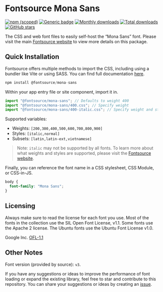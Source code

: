 # Fontsource Mona Sans

[![npm (scoped)](https://img.shields.io/npm/v/@fontsource/mona-sans?color=brightgreen)](https://www.npmjs.com/package/@fontsource/mona-sans) [![Generic badge](https://img.shields.io/badge/fontsource-passing-brightgreen)](https://github.com/fontsource/fontsource) [![Monthly downloads](https://badgen.net/npm/dm/@fontsource/mona-sans)](https://github.com/fontsource/fontsource) [![Total downloads](https://badgen.net/npm/dt/@fontsource/mona-sans)](https://github.com/fontsource/fontsource) [![GitHub stars](https://img.shields.io/github/stars/fontsource/fontsource.svg?style=social&label=Star)](https://github.com/fontsource/fontsource/stargazers)

The CSS and web font files to easily self-host the “Mona Sans” font. Please visit the main [Fontsource website](https://fontsource.org/fonts/mona-sans) to view more details on this package.

## Quick Installation

Fontsource offers multiple methods to import the CSS, including using a bundler like Vite or using SASS. You can find full documentation [here](https://fontsource.org/docs/getting-started/introduction).

```javascript
npm install @fontsource/mona-sans
```

Within your app entry file or site component, import it in.

```javascript
import "@fontsource/mona-sans"; // Defaults to weight 400
import "@fontsource/mona-sans/400.css"; // Specify weight
import "@fontsource/mona-sans/400-italic.css"; // Specify weight and style
```

Supported variables:
- Weights: `[200,300,400,500,600,700,800,900]`
- Styles: `[italic,normal]`
- Subsets: `[latin,latin-ext,vietnamese]`

> Note: `italic` may not be supported by all fonts. To learn more about what weights and styles are supported, please visit the [Fontsource website](https://fontsource.org/fonts/mona-sans).

Finally, you can reference the font name in a CSS stylesheet, CSS Module, or CSS-in-JS.

```css
body {
  font-family: "Mona Sans";
}
```

## Licensing
Always make sure to read the license for each font you use. Most of the fonts in the collection use the SIL Open Font License, v1.1. Some fonts use the Apache 2 license. The Ubuntu fonts use the Ubuntu Font License v1.0.

Google Inc.
[OFL-1.1](http://scripts.sil.org/OFL)

## Other Notes
Font version (provided by source): `v3`.

If you have any suggestions or ideas to improve the performance of font loading or expand the existing library, feel free to star and contribute to this repository. You can share your suggestions or ideas by creating an [issue](https://github.com/fontsource/fontsource/issues).